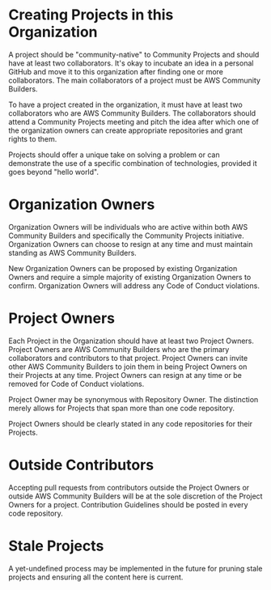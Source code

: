 # Creating Projects in this Organization

A project should be "community-native" to Community Projects and should have at least two collaborators. It's okay to incubate an idea in a personal GitHub and move it to this organization after finding one or more collaborators. The main collaborators of a project must be AWS Community Builders.

To have a project created in the organization, it must have at least two collaborators who are AWS Community Builders. The collaborators should attend a Community Projects meeting and pitch the idea after which one of the organization owners can create appropriate repositories and grant rights to them.

Projects should offer a unique take on solving a problem or can demonstrate the use of a specific combination of technologies, provided it goes beyond "hello world".

# Organization Owners

Organization Owners will be individuals who are active within both AWS Community Builders and specifically the Community Projects initiative. Organization Owners can choose to resign at any time and must maintain standing as AWS Community Builders.

New Organization Owners can be proposed by existing Organization Owners and require a simple majority of existing Organization Owners to confirm. Organization Owners will address any Code of Conduct violations.

# Project Owners

Each Project in the Organization should have at least two Project Owners. Project Owners are AWS Community Builders who are the primary collaborators and contributors to that project. Project Owners can invite other AWS Community Builders to join them in being Project Owners on their Projects at any time. Project Owners can resign at any time or be removed for Code of Conduct violations.

Project Owner may be synonymous with Repository Owner. The distinction merely allows for Projects that span more than one code repository.

Project Owners should be clearly stated in any code repositories for their Projects.

# Outside Contributors

Accepting pull requests from contributors outside the Project Owners or outside AWS Community Builders will be at the sole discretion of the Project Owners for a project. Contribution Guidelines should be posted in every code repository.

# Stale Projects

A yet-undefined process may be implemented in the future for pruning stale projects and ensuring all the content here is current.
